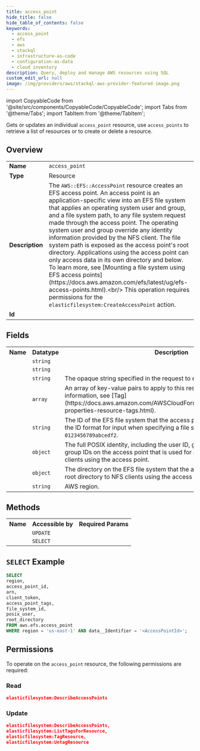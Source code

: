 ```yaml
---
title: access_point
hide_title: false
hide_table_of_contents: false
keywords:
  - access_point
  - efs
  - aws
  - stackql
  - infrastructure-as-code
  - configuration-as-data
  - cloud inventory
description: Query, deploy and manage AWS resources using SQL
custom_edit_url: null
image: /img/providers/aws/stackql-aws-provider-featured-image.png
---
```


import CopyableCode from '@site/src/components/CopyableCode/CopyableCode';
import Tabs from '@theme/Tabs';
import TabItem from '@theme/TabItem';


Gets or updates an individual <code>access_point</code> resource, use <code>access_points</code> to retrieve a list of resources or to create or delete a resource.

## Overview
<table><tbody>
<tr><td><b>Name</b></td><td><code>access_point</code></td></tr>
<tr><td><b>Type</b></td><td>Resource</td></tr>
<tr><td><b>Description</b></td><td>The <code>AWS::EFS::AccessPoint</code> resource creates an EFS access point. An access point is an application-specific view into an EFS file system that applies an operating system user and group, and a file system path, to any file system request made through the access point. The operating system user and group override any identity information provided by the NFS client. The file system path is exposed as the access point's root directory. Applications using the access point can only access data in its own directory and below. To learn more, see &#91;Mounting a file system using EFS access points&#93;(https:&#x2F;&#x2F;docs.aws.amazon.com&#x2F;efs&#x2F;latest&#x2F;ug&#x2F;efs-access-points.html).&lt;br&#x2F;&gt; This operation requires permissions for the <code>elasticfilesystem:CreateAccessPoint</code> action.</td></tr>
<tr><td><b>Id</b></td><td><CopyableCode code="aws.efs.access_point" /></td></tr>
</tbody></table>

## Fields
<table><tbody>
<tr><th>Name</th><th>Datatype</th><th>Description</th></tr>
<tr><td><CopyableCode code="access_point_id" /></td><td><code>string</code></td><td></td></tr>
<tr><td><CopyableCode code="arn" /></td><td><code>string</code></td><td></td></tr>
<tr><td><CopyableCode code="client_token" /></td><td><code>string</code></td><td>The opaque string specified in the request to ensure idempotent creation.</td></tr>
<tr><td><CopyableCode code="access_point_tags" /></td><td><code>array</code></td><td>An array of key-value pairs to apply to this resource.&lt;br&#x2F;&gt; For more information, see &#91;Tag&#93;(https:&#x2F;&#x2F;docs.aws.amazon.com&#x2F;AWSCloudFormation&#x2F;latest&#x2F;UserGuide&#x2F;aws-properties-resource-tags.html).</td></tr>
<tr><td><CopyableCode code="file_system_id" /></td><td><code>string</code></td><td>The ID of the EFS file system that the access point applies to. Accepts only the ID format for input when specifying a file system, for example <code>fs-0123456789abcedf2</code>.</td></tr>
<tr><td><CopyableCode code="posix_user" /></td><td><code>object</code></td><td>The full POSIX identity, including the user ID, group ID, and secondary group IDs on the access point that is used for all file operations by NFS clients using the access point.</td></tr>
<tr><td><CopyableCode code="root_directory" /></td><td><code>object</code></td><td>The directory on the EFS file system that the access point exposes as the root directory to NFS clients using the access point.</td></tr>
<tr><td><CopyableCode code="region" /></td><td><code>string</code></td><td>AWS region.</td></tr>

</tbody></table>

## Methods

<table><tbody>
  <tr>
    <th>Name</th>
    <th>Accessible by</th>
    <th>Required Params</th>
  </tr>
  <tr>
    <td><CopyableCode code="update_resource" /></td>
    <td><code>UPDATE</code></td>
    <td><CopyableCode code="data__Identifier, data__PatchDocument, region" /></td>
  </tr>
  <tr>
    <td><CopyableCode code="get_resource" /></td>
    <td><code>SELECT</code></td>
    <td><CopyableCode code="data__Identifier, region" /></td>
  </tr>
</tbody></table>

## `SELECT` Example
```sql
SELECT
region,
access_point_id,
arn,
client_token,
access_point_tags,
file_system_id,
posix_user,
root_directory
FROM aws.efs.access_point
WHERE region = 'us-east-1' AND data__Identifier = '<AccessPointId>';
```


## Permissions

To operate on the <code>access_point</code> resource, the following permissions are required:

### Read
```json
elasticfilesystem:DescribeAccessPoints
```

### Update
```json
elasticfilesystem:DescribeAccessPoints,
elasticfilesystem:ListTagsForResource,
elasticfilesystem:TagResource,
elasticfilesystem:UntagResource
```

